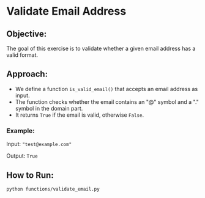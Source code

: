 # Validate Email Address

## Objective:
The goal of this exercise is to validate whether a given email address has a valid format.

## Approach:
- We define a function `is_valid_email()` that accepts an email address as input.
- The function checks whether the email contains an "@" symbol and a "." symbol in the domain part.
- It returns `True` if the email is valid, otherwise `False`.

### Example:
Input: `"test@example.com"`

Output: `True`

## How to Run:
```bash
python functions/validate_email.py
```
